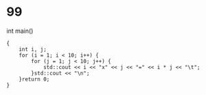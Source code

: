 # 99
int main()

    {
        int i, j;
        for (i = 1; i < 10; i++) {
            for (j = 1; j < 10; j++) {
                std::cout << i << "x" << j << "=" << i * j << "\t";
            }std::cout << "\n";
        }return 0;
    }
